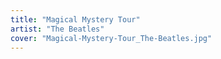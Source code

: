 ```yaml
---
title: "Magical Mystery Tour"
artist: "The Beatles"
cover: "Magical-Mystery-Tour_The-Beatles.jpg"
---
```

